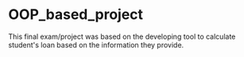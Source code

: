 # OOP_based_project

This final exam/project was based on the developing tool to calculate student's loan based on the information they provide. 
